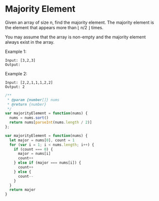 # Majority Element

Given an array of size n, find the majority element. The majority element is the element that appears more than ⌊ n/2 ⌋ times.

You may assume that the array is non-empty and the majority element always exist in the array.

Example 1:

    Input: [3,2,3]
    Output: 

Example 2:

    Input: [2,2,1,1,1,2,2]
    Output: 2


```JavaScript
/**
 * @param {number[]} nums
 * @return {number}
 */
var majorityElement = function(nums) {
  nums = nums.sort()
  return nums[parseInt(nums.length / 2)]
};

var majorityElement = function(nums) {
  let major = nums[0], count = 1
  for (var i = 1; i < nums.length; i++) {
    if (count === 0) {
      major = nums[i] 
      count++ 
    } else if (major === nums[i]) {
      count++ 
    } else {
      count--
    }
  }
  return major
}
```